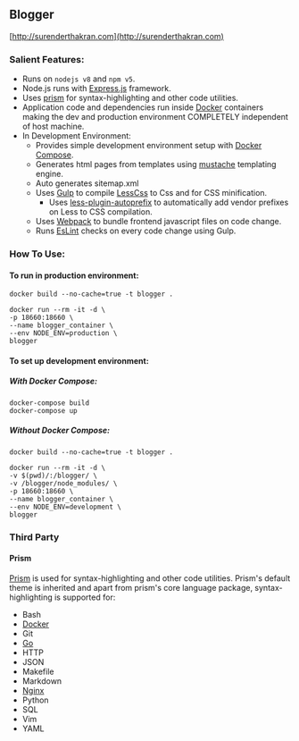 ## Blogger
[http://surenderthakran.com](http://surenderthakran.com)

### Salient Features:
- Runs on `nodejs v8` and `npm v5`.
- Node.js runs with [Express.js](https://expressjs.com/) framework.
- Uses [prism](https://github.com/PrismJS/prism) for syntax-highlighting and other code utilities.
- Application code and dependencies run inside [Docker](https://www.docker.com/) containers making the dev and production environment COMPLETELY independent of host machine.
- In Development Environment:
    - Provides simple development environment setup with [Docker Compose](https://docs.docker.com/compose/).
    - Generates html pages from templates using [mustache](https://mustache.github.io/) templating engine.
    - Auto generates sitemap.xml
    - Uses [Gulp](http://gulpjs.com/) to compile [LessCss](http://lesscss.org/) to Css and for CSS minification.
      - Uses [less-plugin-autoprefix](https://www.npmjs.com/package/less-plugin-autoprefix) to automatically add vendor prefixes on Less to CSS compilation.
    - Uses [Webpack](https://webpack.js.org/) to bundle frontend javascript files on code change.
    - Runs [EsLint](https://eslint.org/) checks on every code change using Gulp.

### How To Use:
#### To run in production environment:
```
docker build --no-cache=true -t blogger .

docker run --rm -it -d \
-p 18660:18660 \
--name blogger_container \
--env NODE_ENV=production \
blogger
```
#### To set up development environment:
##### With Docker Compose:
```
docker-compose build
docker-compose up
```

##### Without Docker Compose:
```
docker build --no-cache=true -t blogger .

docker run --rm -it -d \
-v $(pwd)/:/blogger/ \
-v /blogger/node_modules/ \
-p 18660:18660 \
--name blogger_container \
--env NODE_ENV=development \
blogger
```

### Third Party
#### Prism
[Prism](https://github.com/PrismJS/prism) is used for syntax-highlighting and other code utilities.
Prism's default theme is inherited and apart from prism's core language package, syntax-highlighting is supported for:
- Bash
- [Docker](https://www.docker.com/)
- Git
- [Go](https://golang.org/)
- HTTP
- JSON
- Makefile
- Markdown
- [Nginx](https://www.nginx.com/)
- Python
- SQL
- Vim
- YAML
